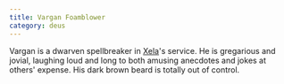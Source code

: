 ```yaml
---
title: Vargan Foamblower
category: deus
---
```

Vargan is a dwarven spellbreaker in [Xela](npc-xela)'s service. He is gregarious and jovial, laughing loud and long to both amusing anecdotes and jokes at others' expense. His dark brown beard is totally out of control.
